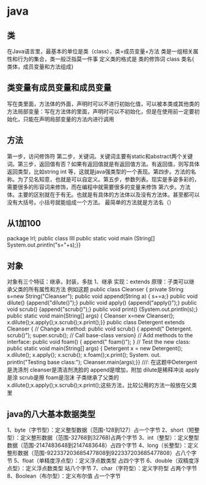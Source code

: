 # java

## 类  

在Java语言里，最基本的单位是类（class），类=成员变量+方法                                                        类是一组相关属性和行为的集合，类一般泛指莫一件事                                                                         定义类的格式是  类的修饰词 class 类名{ 类体，成员变量和方法组成}

## 类变量有成员变量和成员变量

写在类里面，方法体的外面，声明时可以不进行初始化值，可以被本类或其他类的方法局部变量：写在方法体的里面，声明时可以不初始化，但是在使用前一定要初始化，只能在声明局部变量的方法内进行调用

## 方法

第一步，访问修饰符 第二步，关键词。关键词主要有static和abstract两个关键词。第三步，返回值有否？如果有返回值就是有返回值方法。有返回值，则写具体返回类型，比如string int 等，这就是java强类型的一个表现。第四步。方法的名称。为了见名知意，也就是可以自定义。第五步，参数列表。现实是多姿多彩的，需要很多的形容词来修饰，而在编程中就需要很多的变量来修饰 第六步。方法体。主要的区别就在于有无。也就是有具体的方法体以及没有方法体。甚至都可以没有大括号。小括号就能组成一个方法。 最简单的方法就是方法名（）

## 从1加100  

package lrl;
public class llll  public static void main (String[]  System.out.println("s="+s);}}

## 对象

对象有三个特征：继承，封装，多肽 1、继承   实现：extends 原理：子类可以继承父类的所有属性和方法   例如这题
 public class Cleanser {                            private String s=new String("Cleanser");           public void append(String a) { s+=a;}               public void dilute() {append("dilute()");}        public void apply() {append("apply()");}           public void scrub() {append("scrub()");}           public void print() {System.out.println(s);}       public static void main(String[] args) {            Cleanser x=new Cleanser();                        x.dilute();x.apply();x.scrub();x.print();}}         public class Detergent extends Cleanser {          // Change a method:                               public void scrub() {                              append(" Detergent. scrub()");                     super.scrub(); // Call base-class version}          // Add methods to the interface:                  public void foam() { append(" foam()"); }          // Test the new class:                             public static void main(String[] args) {            Detergent x = new Detergent();                    x.dilute(); x.apply(); x.scrub(); x.foam();x.print();                                                System. out. println("Testing base class:");        Cleanser.main(args);}} ///:
  在这题中Detergent是洗涤剂 cleanser是清洁剂洗脸的 append是增加，附加  dilute是稀释冲淡  apply是涂 scrub是擦 foam是泡沫  子类继承了父类的x.dilute();x.apply();x.scrub();x.print();这些方法，比较公用的方法一般放在父类里

## java的八大基本数据类型

1、byte（字节型）：定义整型数据（范围-128到127）占一个字节  2、short（短整型）：定义整形数据（范围-32768到32768)占两个字节  3、int（整型）：定义整型数据（范围-2147483648到2147483648）占四个字节  4、long（长整型）：定义整形数据（范围-922337203685477808到922337203685477808）占八个字节  5、float（单精度浮点型）：定义浮点数类型 占四个字节  6、double（双精度浮点型）：定义浮点数类型 站八个字节  7、char（字符型）：定义字符型 占两个字节  8、Boolean（布尔型）：定义布尔值 占一个字节
